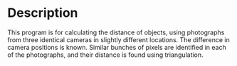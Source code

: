 # Description

This program is for calculating the distance of objects, using photographs from three identical cameras in slightly different locations.  The difference in camera positions is known.  Similar bunches of pixels are identified in each of the photographs, and their distance is found using triangulation.
